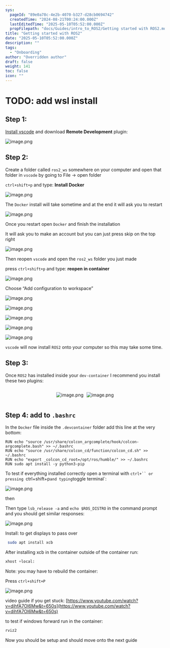 ```yaml
---
sys:
  pageId: "89e0a78c-4e2b-4070-b327-d28cb0694742"
  createdTime: "2024-08-21T00:24:00.000Z"
  lastEditedTime: "2025-05-10T05:52:00.000Z"
  propFilepath: "docs/Guides/intro_to_ROS2/Getting started with ROS2.md"
title: "Getting started with ROS2"
date: "2025-05-10T05:52:00.000Z"
description: ""
tags:
  - "Onboarding"
author: "Overridden author"
draft: false
weight: 141
toc: false
icon: ""
---
```


# TODO: add wsl install

## Step 1:

[Install vscode](https://code.visualstudio.com/download) and download **Remote Development** plugin:

![image.png](https://prod-files-secure.s3.us-west-2.amazonaws.com/d518164a-d88e-44d1-a4ee-3adb3bd8bce0/efb52993-1881-4a40-b95e-6f020334f022/image.png?X-Amz-Algorithm=AWS4-HMAC-SHA256&X-Amz-Content-Sha256=UNSIGNED-PAYLOAD&X-Amz-Credential=ASIAZI2LB4665AUEKBSR%2F20250608%2Fus-west-2%2Fs3%2Faws4_request&X-Amz-Date=20250608T170547Z&X-Amz-Expires=3600&X-Amz-Security-Token=IQoJb3JpZ2luX2VjELb%2F%2F%2F%2F%2F%2F%2F%2F%2F%2FwEaCXVzLXdlc3QtMiJGMEQCID7vytfznoud%2FFu3ufvJixO9IpmJUKi5OM51pUtKl8FEAiBx8Zsq3j0OQH%2BLEAISJys3nSDZDBFf2WiEK4g4nPQ7HiqIBAiP%2F%2F%2F%2F%2F%2F%2F%2F%2F%2F8BEAAaDDYzNzQyMzE4MzgwNSIMAcu%2BU%2BhOZS73m9OyKtwDA%2BKd2Gzabz%2BWrCKpfQgbkmSEZy8R%2Byb%2BoEtNcIDULeZ3Xb3U3NgHIBJWr%2BxvC955FZv%2F4is%2FkhCwxbENS2DLNhPxBxFc%2FFMa32rkT%2FJ0sjY9k0ZUH%2Fjr9Kkh73hGpBZ23fI651Jzi3gLA1aNF4oPrac0Qb5Q6lWiMWBrB%2FcJYeUX2unryxKIAQdgc1OwWGAkU5yEaaLJBLHI1yYYmAribCWD3PhXXzJBo5bMhLg1aZdIfwp1yloPLo4QBwcyC3k%2B%2BrbXcKo1FYz5%2FGpwxQa0nZZh6gXLVhIulp5ScQjveDA1nRmuKjhszsmmfDjMg3%2BR0xLieYkfFUQf%2B9uTSi9ZNCsgKVB8Y4bnARE8IFT2aiigjpt8ECAjXPngPVqwaanZgfiRUMfMtQQdX2ApvYx6vqNM1wIgKBVLEbluAEYi2CAwgogMiVRZFuKLuVgky9P6nU7qAUQ5TInzz8SK8l6Wo2TrZ%2FXi7KfvVH9FClKosa35TkrYu6uoH%2BWGCT4bglC8xgFvWuVcobtffoidHKHNRUsxYGnxfD3r14%2Beb7ynDlLFZ%2FvsoFZjBE6OECFpJMsLjJhU0YQKTkwknn%2BJdEZp2WukLE8N1%2BzAFGbBi7yIaD9MbSNPrAyGqBUYhZQwxLKWwgY6pgF9p%2BM4%2Bw7wDWNrpkGxx%2F0AjiJUVgunnthA7TW6JgZAnNCLLJkMNwxnyAI59rLExFd7empmAnxDNLo8PMnMR4eiZkrWHsYuxHnD15dG9Qh8wVWpwBMbRDQTHBHgLGi0lQBjM%2FbCHOU0siK9aUYjHb2xJHSe7b3yviQ7YaZMl5JlsJ%2FZsW7czLh24vDuE90ImENeoMBZUEkGInFEZQTZQJyEbJmDsgji&X-Amz-Signature=7c2392b485125892d9beabe4d15c851b0bcff0a9ad384980fab441b82aeb3551&X-Amz-SignedHeaders=host&x-id=GetObject)

## Step 2:

Create a folder called `ros2_ws` somewhere on your computer and open that folder in `vscode` by going to File → open folder 

`ctrl+shift+p` and type: **Install Docker**

![image.png](https://prod-files-secure.s3.us-west-2.amazonaws.com/d518164a-d88e-44d1-a4ee-3adb3bd8bce0/2269dc0e-1cd5-47ff-bceb-c04ad9b2eab0/image.png?X-Amz-Algorithm=AWS4-HMAC-SHA256&X-Amz-Content-Sha256=UNSIGNED-PAYLOAD&X-Amz-Credential=ASIAZI2LB4665AUEKBSR%2F20250608%2Fus-west-2%2Fs3%2Faws4_request&X-Amz-Date=20250608T170547Z&X-Amz-Expires=3600&X-Amz-Security-Token=IQoJb3JpZ2luX2VjELb%2F%2F%2F%2F%2F%2F%2F%2F%2F%2FwEaCXVzLXdlc3QtMiJGMEQCID7vytfznoud%2FFu3ufvJixO9IpmJUKi5OM51pUtKl8FEAiBx8Zsq3j0OQH%2BLEAISJys3nSDZDBFf2WiEK4g4nPQ7HiqIBAiP%2F%2F%2F%2F%2F%2F%2F%2F%2F%2F8BEAAaDDYzNzQyMzE4MzgwNSIMAcu%2BU%2BhOZS73m9OyKtwDA%2BKd2Gzabz%2BWrCKpfQgbkmSEZy8R%2Byb%2BoEtNcIDULeZ3Xb3U3NgHIBJWr%2BxvC955FZv%2F4is%2FkhCwxbENS2DLNhPxBxFc%2FFMa32rkT%2FJ0sjY9k0ZUH%2Fjr9Kkh73hGpBZ23fI651Jzi3gLA1aNF4oPrac0Qb5Q6lWiMWBrB%2FcJYeUX2unryxKIAQdgc1OwWGAkU5yEaaLJBLHI1yYYmAribCWD3PhXXzJBo5bMhLg1aZdIfwp1yloPLo4QBwcyC3k%2B%2BrbXcKo1FYz5%2FGpwxQa0nZZh6gXLVhIulp5ScQjveDA1nRmuKjhszsmmfDjMg3%2BR0xLieYkfFUQf%2B9uTSi9ZNCsgKVB8Y4bnARE8IFT2aiigjpt8ECAjXPngPVqwaanZgfiRUMfMtQQdX2ApvYx6vqNM1wIgKBVLEbluAEYi2CAwgogMiVRZFuKLuVgky9P6nU7qAUQ5TInzz8SK8l6Wo2TrZ%2FXi7KfvVH9FClKosa35TkrYu6uoH%2BWGCT4bglC8xgFvWuVcobtffoidHKHNRUsxYGnxfD3r14%2Beb7ynDlLFZ%2FvsoFZjBE6OECFpJMsLjJhU0YQKTkwknn%2BJdEZp2WukLE8N1%2BzAFGbBi7yIaD9MbSNPrAyGqBUYhZQwxLKWwgY6pgF9p%2BM4%2Bw7wDWNrpkGxx%2F0AjiJUVgunnthA7TW6JgZAnNCLLJkMNwxnyAI59rLExFd7empmAnxDNLo8PMnMR4eiZkrWHsYuxHnD15dG9Qh8wVWpwBMbRDQTHBHgLGi0lQBjM%2FbCHOU0siK9aUYjHb2xJHSe7b3yviQ7YaZMl5JlsJ%2FZsW7czLh24vDuE90ImENeoMBZUEkGInFEZQTZQJyEbJmDsgji&X-Amz-Signature=0ba07e9fc2da11004fabcf982707d5235242e00a6e311555ceb593736e93b3a1&X-Amz-SignedHeaders=host&x-id=GetObject)

The `Docker` install will take sometime and at the end it will ask you to restart

![image.png](https://prod-files-secure.s3.us-west-2.amazonaws.com/d518164a-d88e-44d1-a4ee-3adb3bd8bce0/ed233f78-be33-4b1f-b89c-9c346c0e961e/image.png?X-Amz-Algorithm=AWS4-HMAC-SHA256&X-Amz-Content-Sha256=UNSIGNED-PAYLOAD&X-Amz-Credential=ASIAZI2LB4665AUEKBSR%2F20250608%2Fus-west-2%2Fs3%2Faws4_request&X-Amz-Date=20250608T170547Z&X-Amz-Expires=3600&X-Amz-Security-Token=IQoJb3JpZ2luX2VjELb%2F%2F%2F%2F%2F%2F%2F%2F%2F%2FwEaCXVzLXdlc3QtMiJGMEQCID7vytfznoud%2FFu3ufvJixO9IpmJUKi5OM51pUtKl8FEAiBx8Zsq3j0OQH%2BLEAISJys3nSDZDBFf2WiEK4g4nPQ7HiqIBAiP%2F%2F%2F%2F%2F%2F%2F%2F%2F%2F8BEAAaDDYzNzQyMzE4MzgwNSIMAcu%2BU%2BhOZS73m9OyKtwDA%2BKd2Gzabz%2BWrCKpfQgbkmSEZy8R%2Byb%2BoEtNcIDULeZ3Xb3U3NgHIBJWr%2BxvC955FZv%2F4is%2FkhCwxbENS2DLNhPxBxFc%2FFMa32rkT%2FJ0sjY9k0ZUH%2Fjr9Kkh73hGpBZ23fI651Jzi3gLA1aNF4oPrac0Qb5Q6lWiMWBrB%2FcJYeUX2unryxKIAQdgc1OwWGAkU5yEaaLJBLHI1yYYmAribCWD3PhXXzJBo5bMhLg1aZdIfwp1yloPLo4QBwcyC3k%2B%2BrbXcKo1FYz5%2FGpwxQa0nZZh6gXLVhIulp5ScQjveDA1nRmuKjhszsmmfDjMg3%2BR0xLieYkfFUQf%2B9uTSi9ZNCsgKVB8Y4bnARE8IFT2aiigjpt8ECAjXPngPVqwaanZgfiRUMfMtQQdX2ApvYx6vqNM1wIgKBVLEbluAEYi2CAwgogMiVRZFuKLuVgky9P6nU7qAUQ5TInzz8SK8l6Wo2TrZ%2FXi7KfvVH9FClKosa35TkrYu6uoH%2BWGCT4bglC8xgFvWuVcobtffoidHKHNRUsxYGnxfD3r14%2Beb7ynDlLFZ%2FvsoFZjBE6OECFpJMsLjJhU0YQKTkwknn%2BJdEZp2WukLE8N1%2BzAFGbBi7yIaD9MbSNPrAyGqBUYhZQwxLKWwgY6pgF9p%2BM4%2Bw7wDWNrpkGxx%2F0AjiJUVgunnthA7TW6JgZAnNCLLJkMNwxnyAI59rLExFd7empmAnxDNLo8PMnMR4eiZkrWHsYuxHnD15dG9Qh8wVWpwBMbRDQTHBHgLGi0lQBjM%2FbCHOU0siK9aUYjHb2xJHSe7b3yviQ7YaZMl5JlsJ%2FZsW7czLh24vDuE90ImENeoMBZUEkGInFEZQTZQJyEbJmDsgji&X-Amz-Signature=0f9f87a5bf920d239be389002067dbedd65d0ac7546537f5d9ba5e4352c7f4f1&X-Amz-SignedHeaders=host&x-id=GetObject)

Once you restart open `Docker` and finish the installation

It will ask you to make an account but you can just press skip on the top right

![image.png](https://prod-files-secure.s3.us-west-2.amazonaws.com/d518164a-d88e-44d1-a4ee-3adb3bd8bce0/21010ad9-1659-4fd9-9f59-9932a09b2a3d/image.png?X-Amz-Algorithm=AWS4-HMAC-SHA256&X-Amz-Content-Sha256=UNSIGNED-PAYLOAD&X-Amz-Credential=ASIAZI2LB4665AUEKBSR%2F20250608%2Fus-west-2%2Fs3%2Faws4_request&X-Amz-Date=20250608T170547Z&X-Amz-Expires=3600&X-Amz-Security-Token=IQoJb3JpZ2luX2VjELb%2F%2F%2F%2F%2F%2F%2F%2F%2F%2FwEaCXVzLXdlc3QtMiJGMEQCID7vytfznoud%2FFu3ufvJixO9IpmJUKi5OM51pUtKl8FEAiBx8Zsq3j0OQH%2BLEAISJys3nSDZDBFf2WiEK4g4nPQ7HiqIBAiP%2F%2F%2F%2F%2F%2F%2F%2F%2F%2F8BEAAaDDYzNzQyMzE4MzgwNSIMAcu%2BU%2BhOZS73m9OyKtwDA%2BKd2Gzabz%2BWrCKpfQgbkmSEZy8R%2Byb%2BoEtNcIDULeZ3Xb3U3NgHIBJWr%2BxvC955FZv%2F4is%2FkhCwxbENS2DLNhPxBxFc%2FFMa32rkT%2FJ0sjY9k0ZUH%2Fjr9Kkh73hGpBZ23fI651Jzi3gLA1aNF4oPrac0Qb5Q6lWiMWBrB%2FcJYeUX2unryxKIAQdgc1OwWGAkU5yEaaLJBLHI1yYYmAribCWD3PhXXzJBo5bMhLg1aZdIfwp1yloPLo4QBwcyC3k%2B%2BrbXcKo1FYz5%2FGpwxQa0nZZh6gXLVhIulp5ScQjveDA1nRmuKjhszsmmfDjMg3%2BR0xLieYkfFUQf%2B9uTSi9ZNCsgKVB8Y4bnARE8IFT2aiigjpt8ECAjXPngPVqwaanZgfiRUMfMtQQdX2ApvYx6vqNM1wIgKBVLEbluAEYi2CAwgogMiVRZFuKLuVgky9P6nU7qAUQ5TInzz8SK8l6Wo2TrZ%2FXi7KfvVH9FClKosa35TkrYu6uoH%2BWGCT4bglC8xgFvWuVcobtffoidHKHNRUsxYGnxfD3r14%2Beb7ynDlLFZ%2FvsoFZjBE6OECFpJMsLjJhU0YQKTkwknn%2BJdEZp2WukLE8N1%2BzAFGbBi7yIaD9MbSNPrAyGqBUYhZQwxLKWwgY6pgF9p%2BM4%2Bw7wDWNrpkGxx%2F0AjiJUVgunnthA7TW6JgZAnNCLLJkMNwxnyAI59rLExFd7empmAnxDNLo8PMnMR4eiZkrWHsYuxHnD15dG9Qh8wVWpwBMbRDQTHBHgLGi0lQBjM%2FbCHOU0siK9aUYjHb2xJHSe7b3yviQ7YaZMl5JlsJ%2FZsW7czLh24vDuE90ImENeoMBZUEkGInFEZQTZQJyEbJmDsgji&X-Amz-Signature=734c394fc1cfc4715539ad51a8144642ff47d9b364077fdfc64cd4ad0b72611e&X-Amz-SignedHeaders=host&x-id=GetObject)

Then reopen `vscode` and open the `ros2_ws` folder you just made

press `ctrl+shift+p` and type: **reopen in container**

![image.png](https://prod-files-secure.s3.us-west-2.amazonaws.com/d518164a-d88e-44d1-a4ee-3adb3bd8bce0/4e93b8c2-41ad-488c-8095-c74205196118/image.png?X-Amz-Algorithm=AWS4-HMAC-SHA256&X-Amz-Content-Sha256=UNSIGNED-PAYLOAD&X-Amz-Credential=ASIAZI2LB4665AUEKBSR%2F20250608%2Fus-west-2%2Fs3%2Faws4_request&X-Amz-Date=20250608T170547Z&X-Amz-Expires=3600&X-Amz-Security-Token=IQoJb3JpZ2luX2VjELb%2F%2F%2F%2F%2F%2F%2F%2F%2F%2FwEaCXVzLXdlc3QtMiJGMEQCID7vytfznoud%2FFu3ufvJixO9IpmJUKi5OM51pUtKl8FEAiBx8Zsq3j0OQH%2BLEAISJys3nSDZDBFf2WiEK4g4nPQ7HiqIBAiP%2F%2F%2F%2F%2F%2F%2F%2F%2F%2F8BEAAaDDYzNzQyMzE4MzgwNSIMAcu%2BU%2BhOZS73m9OyKtwDA%2BKd2Gzabz%2BWrCKpfQgbkmSEZy8R%2Byb%2BoEtNcIDULeZ3Xb3U3NgHIBJWr%2BxvC955FZv%2F4is%2FkhCwxbENS2DLNhPxBxFc%2FFMa32rkT%2FJ0sjY9k0ZUH%2Fjr9Kkh73hGpBZ23fI651Jzi3gLA1aNF4oPrac0Qb5Q6lWiMWBrB%2FcJYeUX2unryxKIAQdgc1OwWGAkU5yEaaLJBLHI1yYYmAribCWD3PhXXzJBo5bMhLg1aZdIfwp1yloPLo4QBwcyC3k%2B%2BrbXcKo1FYz5%2FGpwxQa0nZZh6gXLVhIulp5ScQjveDA1nRmuKjhszsmmfDjMg3%2BR0xLieYkfFUQf%2B9uTSi9ZNCsgKVB8Y4bnARE8IFT2aiigjpt8ECAjXPngPVqwaanZgfiRUMfMtQQdX2ApvYx6vqNM1wIgKBVLEbluAEYi2CAwgogMiVRZFuKLuVgky9P6nU7qAUQ5TInzz8SK8l6Wo2TrZ%2FXi7KfvVH9FClKosa35TkrYu6uoH%2BWGCT4bglC8xgFvWuVcobtffoidHKHNRUsxYGnxfD3r14%2Beb7ynDlLFZ%2FvsoFZjBE6OECFpJMsLjJhU0YQKTkwknn%2BJdEZp2WukLE8N1%2BzAFGbBi7yIaD9MbSNPrAyGqBUYhZQwxLKWwgY6pgF9p%2BM4%2Bw7wDWNrpkGxx%2F0AjiJUVgunnthA7TW6JgZAnNCLLJkMNwxnyAI59rLExFd7empmAnxDNLo8PMnMR4eiZkrWHsYuxHnD15dG9Qh8wVWpwBMbRDQTHBHgLGi0lQBjM%2FbCHOU0siK9aUYjHb2xJHSe7b3yviQ7YaZMl5JlsJ%2FZsW7czLh24vDuE90ImENeoMBZUEkGInFEZQTZQJyEbJmDsgji&X-Amz-Signature=1b6d0f07ffa46aaea1479addca4062d077dd14c55f615990924976bca8beb4ab&X-Amz-SignedHeaders=host&x-id=GetObject)

Choose “Add configuration to workspace”

![image.png](https://prod-files-secure.s3.us-west-2.amazonaws.com/d518164a-d88e-44d1-a4ee-3adb3bd8bce0/9560b282-5060-4989-ba37-97e7b2c22476/image.png?X-Amz-Algorithm=AWS4-HMAC-SHA256&X-Amz-Content-Sha256=UNSIGNED-PAYLOAD&X-Amz-Credential=ASIAZI2LB4665AUEKBSR%2F20250608%2Fus-west-2%2Fs3%2Faws4_request&X-Amz-Date=20250608T170547Z&X-Amz-Expires=3600&X-Amz-Security-Token=IQoJb3JpZ2luX2VjELb%2F%2F%2F%2F%2F%2F%2F%2F%2F%2FwEaCXVzLXdlc3QtMiJGMEQCID7vytfznoud%2FFu3ufvJixO9IpmJUKi5OM51pUtKl8FEAiBx8Zsq3j0OQH%2BLEAISJys3nSDZDBFf2WiEK4g4nPQ7HiqIBAiP%2F%2F%2F%2F%2F%2F%2F%2F%2F%2F8BEAAaDDYzNzQyMzE4MzgwNSIMAcu%2BU%2BhOZS73m9OyKtwDA%2BKd2Gzabz%2BWrCKpfQgbkmSEZy8R%2Byb%2BoEtNcIDULeZ3Xb3U3NgHIBJWr%2BxvC955FZv%2F4is%2FkhCwxbENS2DLNhPxBxFc%2FFMa32rkT%2FJ0sjY9k0ZUH%2Fjr9Kkh73hGpBZ23fI651Jzi3gLA1aNF4oPrac0Qb5Q6lWiMWBrB%2FcJYeUX2unryxKIAQdgc1OwWGAkU5yEaaLJBLHI1yYYmAribCWD3PhXXzJBo5bMhLg1aZdIfwp1yloPLo4QBwcyC3k%2B%2BrbXcKo1FYz5%2FGpwxQa0nZZh6gXLVhIulp5ScQjveDA1nRmuKjhszsmmfDjMg3%2BR0xLieYkfFUQf%2B9uTSi9ZNCsgKVB8Y4bnARE8IFT2aiigjpt8ECAjXPngPVqwaanZgfiRUMfMtQQdX2ApvYx6vqNM1wIgKBVLEbluAEYi2CAwgogMiVRZFuKLuVgky9P6nU7qAUQ5TInzz8SK8l6Wo2TrZ%2FXi7KfvVH9FClKosa35TkrYu6uoH%2BWGCT4bglC8xgFvWuVcobtffoidHKHNRUsxYGnxfD3r14%2Beb7ynDlLFZ%2FvsoFZjBE6OECFpJMsLjJhU0YQKTkwknn%2BJdEZp2WukLE8N1%2BzAFGbBi7yIaD9MbSNPrAyGqBUYhZQwxLKWwgY6pgF9p%2BM4%2Bw7wDWNrpkGxx%2F0AjiJUVgunnthA7TW6JgZAnNCLLJkMNwxnyAI59rLExFd7empmAnxDNLo8PMnMR4eiZkrWHsYuxHnD15dG9Qh8wVWpwBMbRDQTHBHgLGi0lQBjM%2FbCHOU0siK9aUYjHb2xJHSe7b3yviQ7YaZMl5JlsJ%2FZsW7czLh24vDuE90ImENeoMBZUEkGInFEZQTZQJyEbJmDsgji&X-Amz-Signature=4ff7dc754179b58c6ff64deb204790cc7b1a92dcd4215090c30bb1d747dd122c&X-Amz-SignedHeaders=host&x-id=GetObject)

![image.png](https://prod-files-secure.s3.us-west-2.amazonaws.com/d518164a-d88e-44d1-a4ee-3adb3bd8bce0/2ee63f81-886b-48e8-a553-dc6e5eac99e4/image.png?X-Amz-Algorithm=AWS4-HMAC-SHA256&X-Amz-Content-Sha256=UNSIGNED-PAYLOAD&X-Amz-Credential=ASIAZI2LB4665AUEKBSR%2F20250608%2Fus-west-2%2Fs3%2Faws4_request&X-Amz-Date=20250608T170547Z&X-Amz-Expires=3600&X-Amz-Security-Token=IQoJb3JpZ2luX2VjELb%2F%2F%2F%2F%2F%2F%2F%2F%2F%2FwEaCXVzLXdlc3QtMiJGMEQCID7vytfznoud%2FFu3ufvJixO9IpmJUKi5OM51pUtKl8FEAiBx8Zsq3j0OQH%2BLEAISJys3nSDZDBFf2WiEK4g4nPQ7HiqIBAiP%2F%2F%2F%2F%2F%2F%2F%2F%2F%2F8BEAAaDDYzNzQyMzE4MzgwNSIMAcu%2BU%2BhOZS73m9OyKtwDA%2BKd2Gzabz%2BWrCKpfQgbkmSEZy8R%2Byb%2BoEtNcIDULeZ3Xb3U3NgHIBJWr%2BxvC955FZv%2F4is%2FkhCwxbENS2DLNhPxBxFc%2FFMa32rkT%2FJ0sjY9k0ZUH%2Fjr9Kkh73hGpBZ23fI651Jzi3gLA1aNF4oPrac0Qb5Q6lWiMWBrB%2FcJYeUX2unryxKIAQdgc1OwWGAkU5yEaaLJBLHI1yYYmAribCWD3PhXXzJBo5bMhLg1aZdIfwp1yloPLo4QBwcyC3k%2B%2BrbXcKo1FYz5%2FGpwxQa0nZZh6gXLVhIulp5ScQjveDA1nRmuKjhszsmmfDjMg3%2BR0xLieYkfFUQf%2B9uTSi9ZNCsgKVB8Y4bnARE8IFT2aiigjpt8ECAjXPngPVqwaanZgfiRUMfMtQQdX2ApvYx6vqNM1wIgKBVLEbluAEYi2CAwgogMiVRZFuKLuVgky9P6nU7qAUQ5TInzz8SK8l6Wo2TrZ%2FXi7KfvVH9FClKosa35TkrYu6uoH%2BWGCT4bglC8xgFvWuVcobtffoidHKHNRUsxYGnxfD3r14%2Beb7ynDlLFZ%2FvsoFZjBE6OECFpJMsLjJhU0YQKTkwknn%2BJdEZp2WukLE8N1%2BzAFGbBi7yIaD9MbSNPrAyGqBUYhZQwxLKWwgY6pgF9p%2BM4%2Bw7wDWNrpkGxx%2F0AjiJUVgunnthA7TW6JgZAnNCLLJkMNwxnyAI59rLExFd7empmAnxDNLo8PMnMR4eiZkrWHsYuxHnD15dG9Qh8wVWpwBMbRDQTHBHgLGi0lQBjM%2FbCHOU0siK9aUYjHb2xJHSe7b3yviQ7YaZMl5JlsJ%2FZsW7czLh24vDuE90ImENeoMBZUEkGInFEZQTZQJyEbJmDsgji&X-Amz-Signature=02e42348050eeb91e4243bb3db04792ec3b8dd0d5f5c52b26848c88085147d08&X-Amz-SignedHeaders=host&x-id=GetObject)

![image.png](https://prod-files-secure.s3.us-west-2.amazonaws.com/d518164a-d88e-44d1-a4ee-3adb3bd8bce0/ae1580b2-b048-407e-aed9-b584224a7a04/image.png?X-Amz-Algorithm=AWS4-HMAC-SHA256&X-Amz-Content-Sha256=UNSIGNED-PAYLOAD&X-Amz-Credential=ASIAZI2LB4665AUEKBSR%2F20250608%2Fus-west-2%2Fs3%2Faws4_request&X-Amz-Date=20250608T170547Z&X-Amz-Expires=3600&X-Amz-Security-Token=IQoJb3JpZ2luX2VjELb%2F%2F%2F%2F%2F%2F%2F%2F%2F%2FwEaCXVzLXdlc3QtMiJGMEQCID7vytfznoud%2FFu3ufvJixO9IpmJUKi5OM51pUtKl8FEAiBx8Zsq3j0OQH%2BLEAISJys3nSDZDBFf2WiEK4g4nPQ7HiqIBAiP%2F%2F%2F%2F%2F%2F%2F%2F%2F%2F8BEAAaDDYzNzQyMzE4MzgwNSIMAcu%2BU%2BhOZS73m9OyKtwDA%2BKd2Gzabz%2BWrCKpfQgbkmSEZy8R%2Byb%2BoEtNcIDULeZ3Xb3U3NgHIBJWr%2BxvC955FZv%2F4is%2FkhCwxbENS2DLNhPxBxFc%2FFMa32rkT%2FJ0sjY9k0ZUH%2Fjr9Kkh73hGpBZ23fI651Jzi3gLA1aNF4oPrac0Qb5Q6lWiMWBrB%2FcJYeUX2unryxKIAQdgc1OwWGAkU5yEaaLJBLHI1yYYmAribCWD3PhXXzJBo5bMhLg1aZdIfwp1yloPLo4QBwcyC3k%2B%2BrbXcKo1FYz5%2FGpwxQa0nZZh6gXLVhIulp5ScQjveDA1nRmuKjhszsmmfDjMg3%2BR0xLieYkfFUQf%2B9uTSi9ZNCsgKVB8Y4bnARE8IFT2aiigjpt8ECAjXPngPVqwaanZgfiRUMfMtQQdX2ApvYx6vqNM1wIgKBVLEbluAEYi2CAwgogMiVRZFuKLuVgky9P6nU7qAUQ5TInzz8SK8l6Wo2TrZ%2FXi7KfvVH9FClKosa35TkrYu6uoH%2BWGCT4bglC8xgFvWuVcobtffoidHKHNRUsxYGnxfD3r14%2Beb7ynDlLFZ%2FvsoFZjBE6OECFpJMsLjJhU0YQKTkwknn%2BJdEZp2WukLE8N1%2BzAFGbBi7yIaD9MbSNPrAyGqBUYhZQwxLKWwgY6pgF9p%2BM4%2Bw7wDWNrpkGxx%2F0AjiJUVgunnthA7TW6JgZAnNCLLJkMNwxnyAI59rLExFd7empmAnxDNLo8PMnMR4eiZkrWHsYuxHnD15dG9Qh8wVWpwBMbRDQTHBHgLGi0lQBjM%2FbCHOU0siK9aUYjHb2xJHSe7b3yviQ7YaZMl5JlsJ%2FZsW7czLh24vDuE90ImENeoMBZUEkGInFEZQTZQJyEbJmDsgji&X-Amz-Signature=007c5a659a180e83f2e7b692749196ae25c38d782783b1501628b2fb29b73941&X-Amz-SignedHeaders=host&x-id=GetObject)

![image.png](https://prod-files-secure.s3.us-west-2.amazonaws.com/d518164a-d88e-44d1-a4ee-3adb3bd8bce0/53255b28-f75e-430f-b9e3-c0ac8577e42b/image.png?X-Amz-Algorithm=AWS4-HMAC-SHA256&X-Amz-Content-Sha256=UNSIGNED-PAYLOAD&X-Amz-Credential=ASIAZI2LB4665AUEKBSR%2F20250608%2Fus-west-2%2Fs3%2Faws4_request&X-Amz-Date=20250608T170547Z&X-Amz-Expires=3600&X-Amz-Security-Token=IQoJb3JpZ2luX2VjELb%2F%2F%2F%2F%2F%2F%2F%2F%2F%2FwEaCXVzLXdlc3QtMiJGMEQCID7vytfznoud%2FFu3ufvJixO9IpmJUKi5OM51pUtKl8FEAiBx8Zsq3j0OQH%2BLEAISJys3nSDZDBFf2WiEK4g4nPQ7HiqIBAiP%2F%2F%2F%2F%2F%2F%2F%2F%2F%2F8BEAAaDDYzNzQyMzE4MzgwNSIMAcu%2BU%2BhOZS73m9OyKtwDA%2BKd2Gzabz%2BWrCKpfQgbkmSEZy8R%2Byb%2BoEtNcIDULeZ3Xb3U3NgHIBJWr%2BxvC955FZv%2F4is%2FkhCwxbENS2DLNhPxBxFc%2FFMa32rkT%2FJ0sjY9k0ZUH%2Fjr9Kkh73hGpBZ23fI651Jzi3gLA1aNF4oPrac0Qb5Q6lWiMWBrB%2FcJYeUX2unryxKIAQdgc1OwWGAkU5yEaaLJBLHI1yYYmAribCWD3PhXXzJBo5bMhLg1aZdIfwp1yloPLo4QBwcyC3k%2B%2BrbXcKo1FYz5%2FGpwxQa0nZZh6gXLVhIulp5ScQjveDA1nRmuKjhszsmmfDjMg3%2BR0xLieYkfFUQf%2B9uTSi9ZNCsgKVB8Y4bnARE8IFT2aiigjpt8ECAjXPngPVqwaanZgfiRUMfMtQQdX2ApvYx6vqNM1wIgKBVLEbluAEYi2CAwgogMiVRZFuKLuVgky9P6nU7qAUQ5TInzz8SK8l6Wo2TrZ%2FXi7KfvVH9FClKosa35TkrYu6uoH%2BWGCT4bglC8xgFvWuVcobtffoidHKHNRUsxYGnxfD3r14%2Beb7ynDlLFZ%2FvsoFZjBE6OECFpJMsLjJhU0YQKTkwknn%2BJdEZp2WukLE8N1%2BzAFGbBi7yIaD9MbSNPrAyGqBUYhZQwxLKWwgY6pgF9p%2BM4%2Bw7wDWNrpkGxx%2F0AjiJUVgunnthA7TW6JgZAnNCLLJkMNwxnyAI59rLExFd7empmAnxDNLo8PMnMR4eiZkrWHsYuxHnD15dG9Qh8wVWpwBMbRDQTHBHgLGi0lQBjM%2FbCHOU0siK9aUYjHb2xJHSe7b3yviQ7YaZMl5JlsJ%2FZsW7czLh24vDuE90ImENeoMBZUEkGInFEZQTZQJyEbJmDsgji&X-Amz-Signature=0c83df9f44d27a08f774bebd20f82444ee0faad34b19d0fc4aa6f5ea5ee2557a&X-Amz-SignedHeaders=host&x-id=GetObject)

![image.png](https://prod-files-secure.s3.us-west-2.amazonaws.com/d518164a-d88e-44d1-a4ee-3adb3bd8bce0/7c562767-5af9-4ffb-97d1-327bcdf4ee00/image.png?X-Amz-Algorithm=AWS4-HMAC-SHA256&X-Amz-Content-Sha256=UNSIGNED-PAYLOAD&X-Amz-Credential=ASIAZI2LB4665AUEKBSR%2F20250608%2Fus-west-2%2Fs3%2Faws4_request&X-Amz-Date=20250608T170547Z&X-Amz-Expires=3600&X-Amz-Security-Token=IQoJb3JpZ2luX2VjELb%2F%2F%2F%2F%2F%2F%2F%2F%2F%2FwEaCXVzLXdlc3QtMiJGMEQCID7vytfznoud%2FFu3ufvJixO9IpmJUKi5OM51pUtKl8FEAiBx8Zsq3j0OQH%2BLEAISJys3nSDZDBFf2WiEK4g4nPQ7HiqIBAiP%2F%2F%2F%2F%2F%2F%2F%2F%2F%2F8BEAAaDDYzNzQyMzE4MzgwNSIMAcu%2BU%2BhOZS73m9OyKtwDA%2BKd2Gzabz%2BWrCKpfQgbkmSEZy8R%2Byb%2BoEtNcIDULeZ3Xb3U3NgHIBJWr%2BxvC955FZv%2F4is%2FkhCwxbENS2DLNhPxBxFc%2FFMa32rkT%2FJ0sjY9k0ZUH%2Fjr9Kkh73hGpBZ23fI651Jzi3gLA1aNF4oPrac0Qb5Q6lWiMWBrB%2FcJYeUX2unryxKIAQdgc1OwWGAkU5yEaaLJBLHI1yYYmAribCWD3PhXXzJBo5bMhLg1aZdIfwp1yloPLo4QBwcyC3k%2B%2BrbXcKo1FYz5%2FGpwxQa0nZZh6gXLVhIulp5ScQjveDA1nRmuKjhszsmmfDjMg3%2BR0xLieYkfFUQf%2B9uTSi9ZNCsgKVB8Y4bnARE8IFT2aiigjpt8ECAjXPngPVqwaanZgfiRUMfMtQQdX2ApvYx6vqNM1wIgKBVLEbluAEYi2CAwgogMiVRZFuKLuVgky9P6nU7qAUQ5TInzz8SK8l6Wo2TrZ%2FXi7KfvVH9FClKosa35TkrYu6uoH%2BWGCT4bglC8xgFvWuVcobtffoidHKHNRUsxYGnxfD3r14%2Beb7ynDlLFZ%2FvsoFZjBE6OECFpJMsLjJhU0YQKTkwknn%2BJdEZp2WukLE8N1%2BzAFGbBi7yIaD9MbSNPrAyGqBUYhZQwxLKWwgY6pgF9p%2BM4%2Bw7wDWNrpkGxx%2F0AjiJUVgunnthA7TW6JgZAnNCLLJkMNwxnyAI59rLExFd7empmAnxDNLo8PMnMR4eiZkrWHsYuxHnD15dG9Qh8wVWpwBMbRDQTHBHgLGi0lQBjM%2FbCHOU0siK9aUYjHb2xJHSe7b3yviQ7YaZMl5JlsJ%2FZsW7czLh24vDuE90ImENeoMBZUEkGInFEZQTZQJyEbJmDsgji&X-Amz-Signature=474badcbdaf656c894491de9c6cd8ea437196155505053ce02a24886cd1cca1d&X-Amz-SignedHeaders=host&x-id=GetObject)

`vscode` will now install `ROS2` onto your computer so this may take some time.

## Step 3:

Once `ROS2` has installed inside your `dev-container` I recommend you install these two plugins:

<div style="display: flex;flex-direction: row; column-gap:10px; max-width: 630px;justify-content: center;">
<div>

![image.png](https://prod-files-secure.s3.us-west-2.amazonaws.com/d518164a-d88e-44d1-a4ee-3adb3bd8bce0/3fc3d550-5a54-4ba1-ba6b-faa01cdb7369/image.png?X-Amz-Algorithm=AWS4-HMAC-SHA256&X-Amz-Content-Sha256=UNSIGNED-PAYLOAD&X-Amz-Credential=ASIAZI2LB4667C356WB4%2F20250608%2Fus-west-2%2Fs3%2Faws4_request&X-Amz-Date=20250608T170549Z&X-Amz-Expires=3600&X-Amz-Security-Token=IQoJb3JpZ2luX2VjELb%2F%2F%2F%2F%2F%2F%2F%2F%2F%2FwEaCXVzLXdlc3QtMiJHMEUCIQCW9kNgmEx%2BlhIXgKznWPv1e4dQSJi7PizgQGzRkJIQggIgFn7hL7O%2F8Z4ijtvbxLWPoOhldN6VVKKTGCXHsvf%2F9m4qiAQIj%2F%2F%2F%2F%2F%2F%2F%2F%2F%2F%2FARAAGgw2Mzc0MjMxODM4MDUiDOV4RQR808bDNvTG6CrcA5i1nVBhh5rfG3NmcXFlQ5%2F%2B%2BjqNCIXfB9QWoITLm2RIVsIG7ygG1EWuMTQhuTQFwfzZAI2r5h3BcVO6fs09%2BkcQExmX1FviU%2F2xEO4vTs%2BNeH6RDx%2B6zVqSoenmeUw%2ByZLKRp6C0sZwPys2VTLLir1TbHBGZcXJi25r7AvCcP7qiD7r5FNDzD4utiqsWO1Spi%2B55pNeaHrJh10R3tWtCXsySsuftKbOMyzpC%2FifgCQ1ypKksMr94BOkAQ%2BSRjwelF897iTkWSB%2FUMNOPTZW4FJp4xixXnsDWZnASTe6SPz8GtBh86yDdM%2BRs6KJKOgprnkWH1ltHPt4M1Bg%2BBuEOK5XbV0YiYpl65wJ7Vdig5fVfbrjotMaXROZto2rtVd0WX6%2FWKklHdAdJKTUIYlkb0sAojtDdgOQxhIqgl4WGMgH6PopqlsV1U8j0%2FopuOWfkxD0LxFjiWcvBuuFU%2FY9fSD1%2FhHr7guRX7SyMu0ExoN%2FUfMoD9lIYXb9cwy%2BZBWSoU%2Bw5sf3DIOSQqkovfoXwJlaPJvnOkf67VsZLCv8r6Qi7KyjiDNf0evn5Jn9740S2ya6tZLPbBuZHYj6TddNtxrdp%2FSaxjJDqXxNpm4t5dMKPVssNxALA8nUB%2FoIMJazlsIGOqUBCAIvtwHoaxiyiqYF4ww9u6VaL5SS3%2BLCWYSX0Rszqzj%2B9FZ5GqaFrzNAUe1s4G%2FKWfN8BLub0vONdP2sbzPwunfBBEkd9EpILW2DNgdRTr7Uqg%2Fzuv8fOFLSZzdCAaMR4gv%2FE%2F4%2Fs1N%2FawEGfN53ndV9kAmS3nU1JYHDfqvG7tch6zzq81Q2Ikrre%2B75v4mVOducFN6XBoeLQahj1jFjhHHchAHK&X-Amz-Signature=f31ef2d3ca608f584c4e9cb4813e6800e604848c9715397e3d71b636ea43ea3e&X-Amz-SignedHeaders=host&x-id=GetObject)

</div>
<div>

![image.png](https://prod-files-secure.s3.us-west-2.amazonaws.com/d518164a-d88e-44d1-a4ee-3adb3bd8bce0/d994cc66-13c2-4093-a5a3-f84cf4601a82/image.png?X-Amz-Algorithm=AWS4-HMAC-SHA256&X-Amz-Content-Sha256=UNSIGNED-PAYLOAD&X-Amz-Credential=ASIAZI2LB466V6LVKPL4%2F20250608%2Fus-west-2%2Fs3%2Faws4_request&X-Amz-Date=20250608T170549Z&X-Amz-Expires=3600&X-Amz-Security-Token=IQoJb3JpZ2luX2VjELj%2F%2F%2F%2F%2F%2F%2F%2F%2F%2FwEaCXVzLXdlc3QtMiJGMEQCIEDX7ASK3TfbluhGTInsUqg%2F08sKkzAg4wMk0qVgc6vsAiBBl1aXB%2FUVKA7m0%2FOkol4pQRTCkBQlb1WUY62Lgp69tyqIBAiR%2F%2F%2F%2F%2F%2F%2F%2F%2F%2F8BEAAaDDYzNzQyMzE4MzgwNSIMUTimPWrLIfoiHNvTKtwDimn7iydqsiTQUt%2FUHWEdCYpbqZ9%2FUmmcVWOwk5LTkvm9kyzrJl4jbAEwbf2cL30mTzq0jfAqf2cQNRmFJTtNfKfMJnGvkJ2BUPoEVSPhSIj8bRzSdDeKcJJUUqhtucfBI18xua87OmvP1Ormst4ejoJOHkpJXxNTuB%2BTZWsBM54H4SUmRAvLWzaKCHD8MPDK3IjlTerhy3uxdwTUmVzyJMMNM3tbDVnBgqAbSxBjGMBd4MpaBnofHbmiRwUvFoOKmwjofJ1FjV5JvHq9iKlpCMSvZQc9pIHiStN5tabdny10o3c20ka%2BAujdmaWD%2F3qAlhVWjs21G9xnXoPfRUPE%2FSaqjpBKedL3j6Kre1b6OnJiYT3qJ6nz7I%2BP1v%2BDHrw9OMm33fUgVlFhb0junqJDg%2BfwgIzF%2Fa0A1tSldU8yaxiyHCF02mlytidb5B2ZibCx9abeqlXUdvVyrCFGYOrp7GNxQ7mr8bgISjimxCVgwgGYt9tchM4E0huPXOhjMv2%2B4xvL%2FG%2FAo7mc%2FcWfI0fD3DZPNsCZVOz5SxX139qOG5xWhe5leUyoXTFmNbiSzef5AtEdYh8uFhSmMAYBTbqr0cFJqW2S%2F%2FWO0JhOvLFnFnIeHYp4gn3CH%2BfGrfAw%2FOmWwgY6pgEyZUyriZxTTgiwmFqvGOtNQ9XRTyhIqOfoJWExhSc7vf0JnbDYWJMCwgppdO8QKxQmod158ImOnzXG9SnY%2BSk2ebzUYDapsbloc3%2FnABlwRY2H1du0LN9rAkNvXh9y%2BEZPfo5RwrO1JdI%2FU%2FssUhz7GlM6vQ9ToSLdextfUYsWNRI2xCbXMjAb0WCtB6iclz1owP%2B2xMB5us7NLcJXlE1qmhZgPewl&X-Amz-Signature=bf5925d7439617402393cf30cec4cbd5cdf36d0e9264578cdecbfd52e238f35f&X-Amz-SignedHeaders=host&x-id=GetObject)

</div>
</div>

## Step 4: add to `.bashrc`

In the `Docker` file inside the `.devcontainer` folder add this line at the very bottom: 

```docker
RUN echo "source /usr/share/colcon_argcomplete/hook/colcon-argcomplete.bash" >> ~/.bashrc
RUN echo "source /usr/share/colcon_cd/function/colcon_cd.sh" >> ~/.bashrc
RUN echo "export _colcon_cd_root=/opt/ros/humble/" >> ~/.bashrc
RUN sudo apt install -y python3-pip 
```

To test if everything installed correctly open a terminal with `ctrl+`` or pressing `ctrl+shift+p` and typing `toggle terminal`:

![image.png](https://prod-files-secure.s3.us-west-2.amazonaws.com/d518164a-d88e-44d1-a4ee-3adb3bd8bce0/6a4943d8-b04e-4c02-9a58-775f3384d1a5/image.png?X-Amz-Algorithm=AWS4-HMAC-SHA256&X-Amz-Content-Sha256=UNSIGNED-PAYLOAD&X-Amz-Credential=ASIAZI2LB4665AUEKBSR%2F20250608%2Fus-west-2%2Fs3%2Faws4_request&X-Amz-Date=20250608T170547Z&X-Amz-Expires=3600&X-Amz-Security-Token=IQoJb3JpZ2luX2VjELb%2F%2F%2F%2F%2F%2F%2F%2F%2F%2FwEaCXVzLXdlc3QtMiJGMEQCID7vytfznoud%2FFu3ufvJixO9IpmJUKi5OM51pUtKl8FEAiBx8Zsq3j0OQH%2BLEAISJys3nSDZDBFf2WiEK4g4nPQ7HiqIBAiP%2F%2F%2F%2F%2F%2F%2F%2F%2F%2F8BEAAaDDYzNzQyMzE4MzgwNSIMAcu%2BU%2BhOZS73m9OyKtwDA%2BKd2Gzabz%2BWrCKpfQgbkmSEZy8R%2Byb%2BoEtNcIDULeZ3Xb3U3NgHIBJWr%2BxvC955FZv%2F4is%2FkhCwxbENS2DLNhPxBxFc%2FFMa32rkT%2FJ0sjY9k0ZUH%2Fjr9Kkh73hGpBZ23fI651Jzi3gLA1aNF4oPrac0Qb5Q6lWiMWBrB%2FcJYeUX2unryxKIAQdgc1OwWGAkU5yEaaLJBLHI1yYYmAribCWD3PhXXzJBo5bMhLg1aZdIfwp1yloPLo4QBwcyC3k%2B%2BrbXcKo1FYz5%2FGpwxQa0nZZh6gXLVhIulp5ScQjveDA1nRmuKjhszsmmfDjMg3%2BR0xLieYkfFUQf%2B9uTSi9ZNCsgKVB8Y4bnARE8IFT2aiigjpt8ECAjXPngPVqwaanZgfiRUMfMtQQdX2ApvYx6vqNM1wIgKBVLEbluAEYi2CAwgogMiVRZFuKLuVgky9P6nU7qAUQ5TInzz8SK8l6Wo2TrZ%2FXi7KfvVH9FClKosa35TkrYu6uoH%2BWGCT4bglC8xgFvWuVcobtffoidHKHNRUsxYGnxfD3r14%2Beb7ynDlLFZ%2FvsoFZjBE6OECFpJMsLjJhU0YQKTkwknn%2BJdEZp2WukLE8N1%2BzAFGbBi7yIaD9MbSNPrAyGqBUYhZQwxLKWwgY6pgF9p%2BM4%2Bw7wDWNrpkGxx%2F0AjiJUVgunnthA7TW6JgZAnNCLLJkMNwxnyAI59rLExFd7empmAnxDNLo8PMnMR4eiZkrWHsYuxHnD15dG9Qh8wVWpwBMbRDQTHBHgLGi0lQBjM%2FbCHOU0siK9aUYjHb2xJHSe7b3yviQ7YaZMl5JlsJ%2FZsW7czLh24vDuE90ImENeoMBZUEkGInFEZQTZQJyEbJmDsgji&X-Amz-Signature=bb7fbb2b28732313199fae00ed2e457e4b13334db656c8a5caf7735968bf8506&X-Amz-SignedHeaders=host&x-id=GetObject)

then 

Then type `lsb_release -a` and `echo $ROS_DISTRO` in the command prompt and you should get similar responses:

![image.png](https://prod-files-secure.s3.us-west-2.amazonaws.com/d518164a-d88e-44d1-a4ee-3adb3bd8bce0/3e635dec-a805-4e85-8b9e-d000e5b71a4e/image.png?X-Amz-Algorithm=AWS4-HMAC-SHA256&X-Amz-Content-Sha256=UNSIGNED-PAYLOAD&X-Amz-Credential=ASIAZI2LB4665AUEKBSR%2F20250608%2Fus-west-2%2Fs3%2Faws4_request&X-Amz-Date=20250608T170547Z&X-Amz-Expires=3600&X-Amz-Security-Token=IQoJb3JpZ2luX2VjELb%2F%2F%2F%2F%2F%2F%2F%2F%2F%2FwEaCXVzLXdlc3QtMiJGMEQCID7vytfznoud%2FFu3ufvJixO9IpmJUKi5OM51pUtKl8FEAiBx8Zsq3j0OQH%2BLEAISJys3nSDZDBFf2WiEK4g4nPQ7HiqIBAiP%2F%2F%2F%2F%2F%2F%2F%2F%2F%2F8BEAAaDDYzNzQyMzE4MzgwNSIMAcu%2BU%2BhOZS73m9OyKtwDA%2BKd2Gzabz%2BWrCKpfQgbkmSEZy8R%2Byb%2BoEtNcIDULeZ3Xb3U3NgHIBJWr%2BxvC955FZv%2F4is%2FkhCwxbENS2DLNhPxBxFc%2FFMa32rkT%2FJ0sjY9k0ZUH%2Fjr9Kkh73hGpBZ23fI651Jzi3gLA1aNF4oPrac0Qb5Q6lWiMWBrB%2FcJYeUX2unryxKIAQdgc1OwWGAkU5yEaaLJBLHI1yYYmAribCWD3PhXXzJBo5bMhLg1aZdIfwp1yloPLo4QBwcyC3k%2B%2BrbXcKo1FYz5%2FGpwxQa0nZZh6gXLVhIulp5ScQjveDA1nRmuKjhszsmmfDjMg3%2BR0xLieYkfFUQf%2B9uTSi9ZNCsgKVB8Y4bnARE8IFT2aiigjpt8ECAjXPngPVqwaanZgfiRUMfMtQQdX2ApvYx6vqNM1wIgKBVLEbluAEYi2CAwgogMiVRZFuKLuVgky9P6nU7qAUQ5TInzz8SK8l6Wo2TrZ%2FXi7KfvVH9FClKosa35TkrYu6uoH%2BWGCT4bglC8xgFvWuVcobtffoidHKHNRUsxYGnxfD3r14%2Beb7ynDlLFZ%2FvsoFZjBE6OECFpJMsLjJhU0YQKTkwknn%2BJdEZp2WukLE8N1%2BzAFGbBi7yIaD9MbSNPrAyGqBUYhZQwxLKWwgY6pgF9p%2BM4%2Bw7wDWNrpkGxx%2F0AjiJUVgunnthA7TW6JgZAnNCLLJkMNwxnyAI59rLExFd7empmAnxDNLo8PMnMR4eiZkrWHsYuxHnD15dG9Qh8wVWpwBMbRDQTHBHgLGi0lQBjM%2FbCHOU0siK9aUYjHb2xJHSe7b3yviQ7YaZMl5JlsJ%2FZsW7czLh24vDuE90ImENeoMBZUEkGInFEZQTZQJyEbJmDsgji&X-Amz-Signature=006f21a0cb68870d4b547abef2bc4eb6e1516e492ee89995cde1c985e868ccdd&X-Amz-SignedHeaders=host&x-id=GetObject)

Install:  to get displays to pass over

```bash
 sudo apt install xcb
```

After installing xcb in the container outside of the container run:

```python
xhost +local:
```

Note: you may have to rebuild the container:

Press `ctrl+shift+P`

![image.png](https://prod-files-secure.s3.us-west-2.amazonaws.com/d518164a-d88e-44d1-a4ee-3adb3bd8bce0/6c2be660-2618-4c38-9c26-53554f7a0b7b/image.png?X-Amz-Algorithm=AWS4-HMAC-SHA256&X-Amz-Content-Sha256=UNSIGNED-PAYLOAD&X-Amz-Credential=ASIAZI2LB4665AUEKBSR%2F20250608%2Fus-west-2%2Fs3%2Faws4_request&X-Amz-Date=20250608T170547Z&X-Amz-Expires=3600&X-Amz-Security-Token=IQoJb3JpZ2luX2VjELb%2F%2F%2F%2F%2F%2F%2F%2F%2F%2FwEaCXVzLXdlc3QtMiJGMEQCID7vytfznoud%2FFu3ufvJixO9IpmJUKi5OM51pUtKl8FEAiBx8Zsq3j0OQH%2BLEAISJys3nSDZDBFf2WiEK4g4nPQ7HiqIBAiP%2F%2F%2F%2F%2F%2F%2F%2F%2F%2F8BEAAaDDYzNzQyMzE4MzgwNSIMAcu%2BU%2BhOZS73m9OyKtwDA%2BKd2Gzabz%2BWrCKpfQgbkmSEZy8R%2Byb%2BoEtNcIDULeZ3Xb3U3NgHIBJWr%2BxvC955FZv%2F4is%2FkhCwxbENS2DLNhPxBxFc%2FFMa32rkT%2FJ0sjY9k0ZUH%2Fjr9Kkh73hGpBZ23fI651Jzi3gLA1aNF4oPrac0Qb5Q6lWiMWBrB%2FcJYeUX2unryxKIAQdgc1OwWGAkU5yEaaLJBLHI1yYYmAribCWD3PhXXzJBo5bMhLg1aZdIfwp1yloPLo4QBwcyC3k%2B%2BrbXcKo1FYz5%2FGpwxQa0nZZh6gXLVhIulp5ScQjveDA1nRmuKjhszsmmfDjMg3%2BR0xLieYkfFUQf%2B9uTSi9ZNCsgKVB8Y4bnARE8IFT2aiigjpt8ECAjXPngPVqwaanZgfiRUMfMtQQdX2ApvYx6vqNM1wIgKBVLEbluAEYi2CAwgogMiVRZFuKLuVgky9P6nU7qAUQ5TInzz8SK8l6Wo2TrZ%2FXi7KfvVH9FClKosa35TkrYu6uoH%2BWGCT4bglC8xgFvWuVcobtffoidHKHNRUsxYGnxfD3r14%2Beb7ynDlLFZ%2FvsoFZjBE6OECFpJMsLjJhU0YQKTkwknn%2BJdEZp2WukLE8N1%2BzAFGbBi7yIaD9MbSNPrAyGqBUYhZQwxLKWwgY6pgF9p%2BM4%2Bw7wDWNrpkGxx%2F0AjiJUVgunnthA7TW6JgZAnNCLLJkMNwxnyAI59rLExFd7empmAnxDNLo8PMnMR4eiZkrWHsYuxHnD15dG9Qh8wVWpwBMbRDQTHBHgLGi0lQBjM%2FbCHOU0siK9aUYjHb2xJHSe7b3yviQ7YaZMl5JlsJ%2FZsW7czLh24vDuE90ImENeoMBZUEkGInFEZQTZQJyEbJmDsgji&X-Amz-Signature=3f2c24120b4bb957f7b6fd9f0888195c768a800709a6c5a9bd7a979087684b34&X-Amz-SignedHeaders=host&x-id=GetObject)

video guide if you get stuck: [https://www.youtube.com/watch?v=dihfA7Ol6Mw&t=650s](https://www.youtube.com/watch?v=dihfA7Ol6Mw&t=650s)

to test if windows forward run in the container:

```bash
rviz2
```

Now you should be setup and should move onto the next guide 
